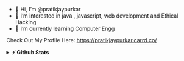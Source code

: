 - 👋 Hi, I’m @pratikjaypurkar
- 👀 I’m interested in java , javascript, web development and Ethical Hacking
- 🌱 I’m currently learning Computer Engg

Check Out My Profile Here: https://pratikjaypurkar.carrd.co/

<details>
 <summary><b> ⚡ Github Stats </b></summary>
![](https://github-readme-stats.vercel.app/api?username=pratikjaypurkar)](https://github.com/pratikjaypurkar/github-readme-stats)

</details>

  

<!---
pratikjaypurkar/pratikjaypurkar is a ✨ special ✨ repository because its `README.md` (this file) appears on your GitHub profile.
You can click the Preview link to take a look at your changes.
--->
